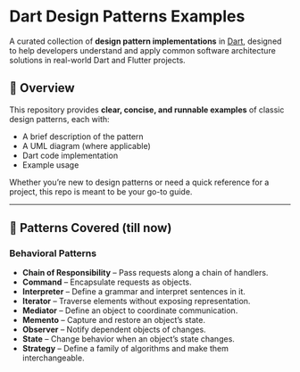 # Dart Design Patterns Examples

A curated collection of **design pattern implementations** in [Dart](https://dart.dev/), designed to help developers understand and apply common software architecture solutions in real-world Dart and Flutter projects.

## 📖 Overview

This repository provides **clear, concise, and runnable examples** of classic design patterns, each with:
- A brief description of the pattern
- A UML diagram (where applicable)
- Dart code implementation
- Example usage

Whether you’re new to design patterns or need a quick reference for a project, this repo is meant to be your go-to guide.

---

## 📂 Patterns Covered (till now)

<!-- ### Creational Patterns
- **Singleton** – Ensure a class has only one instance.
- **Factory Method** – Create objects without specifying the exact class.
- **Abstract Factory** – Provide an interface for creating families of related objects.
- **Builder** – Separate object construction from its representation.
- **Prototype** – Clone objects without depending on their concrete classes. -->

<!-- ### Structural Patterns
- **Adapter** – Allow incompatible interfaces to work together.
- **Bridge** – Decouple an abstraction from its implementation.
- **Composite** – Treat individual objects and compositions uniformly.
- **Decorator** – Add behavior to objects dynamically.
- **Facade** – Provide a simplified interface to a complex subsystem.
- **Flyweight** – Minimize memory usage by sharing state.
- **Proxy** – Control access to another object. -->

### Behavioral Patterns
- **Chain of Responsibility** – Pass requests along a chain of handlers.
- **Command** – Encapsulate requests as objects.
- **Interpreter** – Define a grammar and interpret sentences in it.
- **Iterator** – Traverse elements without exposing representation.
- **Mediator** – Define an object to coordinate communication.
- **Memento** – Capture and restore an object’s state.
- **Observer** – Notify dependent objects of changes.
- **State** – Change behavior when an object’s state changes.
- **Strategy** – Define a family of algorithms and make them interchangeable.
<!-- - **Template Method** – Define the skeleton of an algorithm. -->
<!-- - **Visitor** – Separate algorithms from object structures. -->